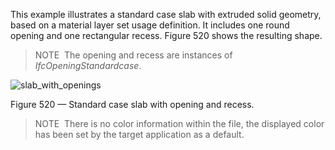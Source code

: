 ﻿This example illustrates a standard case slab with extruded solid geometry, based on a material layer set usage definition. It includes one round opening and one rectangular recess. Figure 520 shows the resulting shape.



> NOTE  The opening and recess are instances of *IfcOpeningStandardcase*.



![slab_with_openings](../../figures/examples/slab_with_openings.png)

Figure 520 — Standard case slab with opening and recess.



> 
> NOTE  There is no color information within the file, the displayed color has been set by the target application as a default.
> 


